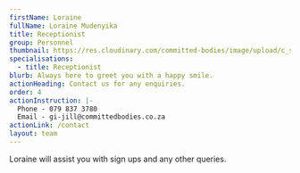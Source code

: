 ```yaml
---
firstName: Loraine
fullName: Loraine Mudenyika
title: Receptionist
group: Personnel
thumbnail: https://res.cloudinary.com/committed-bodies/image/upload/c_scale,f_auto,q_auto,w_600/v1644515758/staff/Loraine%20Madenyika/loraine-staff.png
specialisations:
  - title: Receptionist
blurb: Always here to greet you with a happy smile.
actionHeading: Contact us for any enquiries.
order: 4
actionInstruction: |-
  Phone - 079 837 3780
  Email - gi-jill@committedbodies.co.za
actionLink: /contact
layout: team
---
```

Loraine will assist you with sign ups and any other queries.